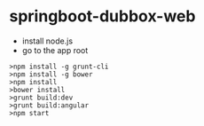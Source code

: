 # springboot-dubbox-web

- install node.js
- go to the app root

```
>npm install -g grunt-cli
>npm install -g bower
>npm install
>bower install
>grunt build:dev
>grunt build:angular
>npm start
```
